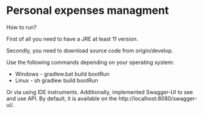 # Personal expenses managment
How to run?

First of all you need to have a JRE at least 11 version.

Secondly, you need to download source code from origin/develop.

Use the following commands depending on your operating system:
 - Windows - gradlew.bat build bootRun
 - Linux - sh gradlew build bootRun

Or via using IDE instruments.
Additionally, implemented Swagger-UI to see and use API. By default, it is available on the http://localhost:8080/swagger-ui/.
